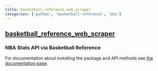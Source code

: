 ```yaml
---
title: basketball_reference_web_scraper
categories: ['python', 'basketball-reference', 'nba']
---
```

## [basketball_reference_web_scraper](https://github.com/jaebradley/basketball_reference_web_scraper)

### NBA Stats API via Basketball Reference


For documentation about installing the package and API methods see [the documentation page](https://jaebradley.github.io/basketball_reference_web_scraper/).
